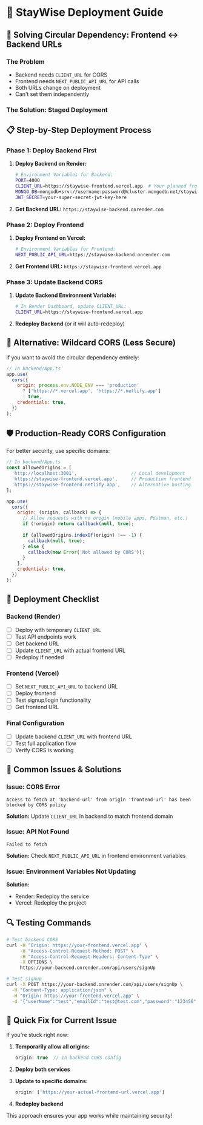 # 🚀 StayWise Deployment Guide

## 🔄 Solving Circular Dependency: Frontend ↔ Backend URLs

### **The Problem**
- Backend needs `CLIENT_URL` for CORS
- Frontend needs `NEXT_PUBLIC_API_URL` for API calls
- Both URLs change on deployment
- Can't set them independently

### **The Solution: Staged Deployment**

## 📋 **Step-by-Step Deployment Process**

### **Phase 1: Deploy Backend First**

1. **Deploy Backend on Render:**
   ```bash
   # Environment Variables for Backend:
   PORT=4000
   CLIENT_URL=https://staywise-frontend.vercel.app  # Your planned frontend URL
   MONGO_DB=mongodb+srv://username:password@cluster.mongodb.net/staywise
   JWT_SECRET=your-super-secret-jwt-key-here
   ```

2. **Get Backend URL:** `https://staywise-backend.onrender.com`

### **Phase 2: Deploy Frontend**

1. **Deploy Frontend on Vercel:**
   ```bash
   # Environment Variables for Frontend:
   NEXT_PUBLIC_API_URL=https://staywise-backend.onrender.com
   ```

2. **Get Frontend URL:** `https://staywise-frontend.vercel.app`

### **Phase 3: Update Backend CORS**

1. **Update Backend Environment Variable:**
   ```bash
   # In Render Dashboard, update CLIENT_URL:
   CLIENT_URL=https://staywise-frontend.vercel.app
   ```

2. **Redeploy Backend** (or it will auto-redeploy)

## 🔧 **Alternative: Wildcard CORS (Less Secure)**

If you want to avoid the circular dependency entirely:

```javascript
// In backend/App.ts
app.use(
  cors({
    origin: process.env.NODE_ENV === 'production' 
      ? ['https://*.vercel.app', 'https://*.netlify.app'] 
      : true,
    credentials: true,
  })
);
```

## 🛡️ **Production-Ready CORS Configuration**

For better security, use specific domains:

```javascript
// In backend/App.ts
const allowedOrigins = [
  'http://localhost:3001',                    // Local development
  'https://staywise-frontend.vercel.app',     // Production frontend
  'https://staywise-frontend.netlify.app',    // Alternative hosting
];

app.use(
  cors({
    origin: (origin, callback) => {
      // Allow requests with no origin (mobile apps, Postman, etc.)
      if (!origin) return callback(null, true);
      
      if (allowedOrigins.indexOf(origin) !== -1) {
        callback(null, true);
      } else {
        callback(new Error('Not allowed by CORS'));
      }
    },
    credentials: true,
  })
);
```

## 📝 **Deployment Checklist**

### **Backend (Render)**
- [ ] Deploy with temporary `CLIENT_URL`
- [ ] Test API endpoints work
- [ ] Get backend URL
- [ ] Update `CLIENT_URL` with actual frontend URL
- [ ] Redeploy if needed

### **Frontend (Vercel)**
- [ ] Set `NEXT_PUBLIC_API_URL` to backend URL
- [ ] Deploy frontend
- [ ] Test signup/login functionality
- [ ] Get frontend URL

### **Final Configuration**
- [ ] Update backend `CLIENT_URL` with frontend URL
- [ ] Test full application flow
- [ ] Verify CORS is working

## 🚨 **Common Issues & Solutions**

### **Issue: CORS Error**
```
Access to fetch at 'backend-url' from origin 'frontend-url' has been blocked by CORS policy
```
**Solution:** Update `CLIENT_URL` in backend to match frontend domain

### **Issue: API Not Found**
```
Failed to fetch
```
**Solution:** Check `NEXT_PUBLIC_API_URL` in frontend environment variables

### **Issue: Environment Variables Not Updating**
**Solution:** 
- Render: Redeploy the service
- Vercel: Redeploy the project

## 🔍 **Testing Commands**

```bash
# Test backend CORS
curl -H "Origin: https://your-frontend.vercel.app" \
     -H "Access-Control-Request-Method: POST" \
     -H "Access-Control-Request-Headers: Content-Type" \
     -X OPTIONS \
     https://your-backend.onrender.com/api/users/signUp

# Test signup
curl -X POST https://your-backend.onrender.com/api/users/signUp \
  -H "Content-Type: application/json" \
  -H "Origin: https://your-frontend.vercel.app" \
  -d '{"userName":"test","emailId":"test@test.com","password":"123456","mobileNumber":"1234567890"}'
```

## 🎯 **Quick Fix for Current Issue**

If you're stuck right now:

1. **Temporarily allow all origins:**
   ```javascript
   origin: true  // In backend CORS config
   ```

2. **Deploy both services**

3. **Update to specific domains:**
   ```javascript
   origin: ['https://your-actual-frontend-url.vercel.app']
   ```

4. **Redeploy backend**

This approach ensures your app works while maintaining security!

